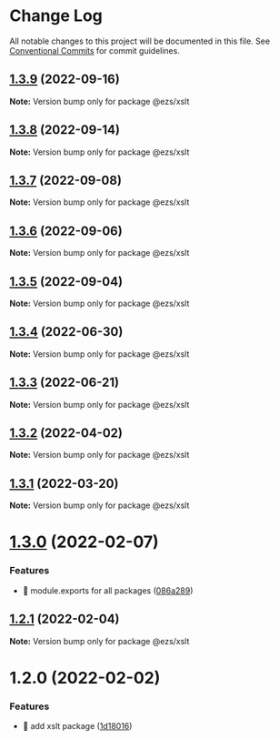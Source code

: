 # Change Log

All notable changes to this project will be documented in this file.
See [Conventional Commits](https://conventionalcommits.org) for commit guidelines.

## [1.3.9](https://github.com/Inist-CNRS/ezs/compare/@ezs/xslt@1.3.8...@ezs/xslt@1.3.9) (2022-09-16)

**Note:** Version bump only for package @ezs/xslt





## [1.3.8](https://github.com/Inist-CNRS/ezs/compare/@ezs/xslt@1.3.7...@ezs/xslt@1.3.8) (2022-09-14)

**Note:** Version bump only for package @ezs/xslt





## [1.3.7](https://github.com/Inist-CNRS/ezs/compare/@ezs/xslt@1.3.6...@ezs/xslt@1.3.7) (2022-09-08)

**Note:** Version bump only for package @ezs/xslt





## [1.3.6](https://github.com/Inist-CNRS/ezs/compare/@ezs/xslt@1.3.5...@ezs/xslt@1.3.6) (2022-09-06)

**Note:** Version bump only for package @ezs/xslt





## [1.3.5](https://github.com/Inist-CNRS/ezs/compare/@ezs/xslt@1.3.4...@ezs/xslt@1.3.5) (2022-09-04)

**Note:** Version bump only for package @ezs/xslt





## [1.3.4](https://github.com/Inist-CNRS/ezs/compare/@ezs/xslt@1.3.3...@ezs/xslt@1.3.4) (2022-06-30)

**Note:** Version bump only for package @ezs/xslt





## [1.3.3](https://github.com/Inist-CNRS/ezs/compare/@ezs/xslt@1.3.2...@ezs/xslt@1.3.3) (2022-06-21)

**Note:** Version bump only for package @ezs/xslt





## [1.3.2](https://github.com/Inist-CNRS/ezs/compare/@ezs/xslt@1.3.1...@ezs/xslt@1.3.2) (2022-04-02)

**Note:** Version bump only for package @ezs/xslt





## [1.3.1](https://github.com/Inist-CNRS/ezs/compare/@ezs/xslt@1.3.0...@ezs/xslt@1.3.1) (2022-03-20)

**Note:** Version bump only for package @ezs/xslt





# [1.3.0](https://github.com/Inist-CNRS/ezs/compare/@ezs/xslt@1.2.1...@ezs/xslt@1.3.0) (2022-02-07)


### Features

* 🎸 module.exports for all packages ([086a289](https://github.com/Inist-CNRS/ezs/commit/086a289ccbaa5c72ee7bc6652ab3c6c6b5578138))





## [1.2.1](https://github.com/Inist-CNRS/ezs/compare/@ezs/xslt@1.2.0...@ezs/xslt@1.2.1) (2022-02-04)

**Note:** Version bump only for package @ezs/xslt





# 1.2.0 (2022-02-02)


### Features

* 🎸 add xslt package ([1d18016](https://github.com/Inist-CNRS/ezs/commit/1d18016e85c6de2a2086c8b8e474f13e02ab8a8f))
